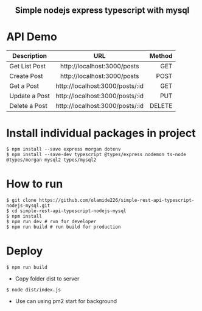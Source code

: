<br />
<p align="center">
  <h2 align="center">Simple nodejs express typescript with mysql</h2>
</p>

# API Demo

| Description        |    URL        | Method  |
| ------------- |:-------------:| -----:|
|  Get List Post     | http://localhost:3000/posts | GET |
| Create Post      | http://localhost:3000/posts      |   POST |
| Get a Post | http://localhost:3000/posts/:id      |    GET |
| Update a Post | http://localhost:3000/posts/:id      |    PUT |
| Delete a Post | http://localhost:3000/posts/:id      |    DELETE |


# Install individual packages in project
```
$ npm install --save express morgan dotenv
$ npm install --save-dev typescript @types/express nodemon ts-node @types/morgan mysql2 types/mysql2
```

# How to run 
```
$ git clone https://github.com/olamide226/simple-rest-api-typescript-nodejs-mysql.git
$ cd simple-rest-api-typescript-nodejs-mysql
$ npm install
$ npm run dev # run for developer
$ npm run build # run build for production
```

# Deploy 
```
$ npm run build
```
- Copy folder dist to server
```
$ node dist/index.js
```
- Use can using pm2 start for background 
